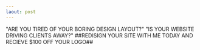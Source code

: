 ```yaml
---
laout: post
---
```


"ARE YOU TIRED OF YOUR BORING DESIGN LAYOUT?"
"IS YOUR WEBSITE DRIVING CLIENTS AWAY?"
##REDISIGN YOUR SITE WITH ME TODAY AND RECIEVE $100 OFF YOUR LOGO##
